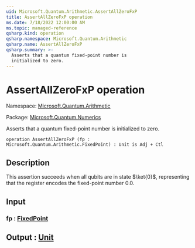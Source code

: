 ```yaml
---
uid: Microsoft.Quantum.Arithmetic.AssertAllZeroFxP
title: AssertAllZeroFxP operation
ms.date: 7/18/2022 12:00:00 AM
ms.topic: managed-reference
qsharp.kind: operation
qsharp.namespace: Microsoft.Quantum.Arithmetic
qsharp.name: AssertAllZeroFxP
qsharp.summary: >-
  Asserts that a quantum fixed-point number is
  initialized to zero.
---
```


# AssertAllZeroFxP operation

Namespace: [Microsoft.Quantum.Arithmetic](xref:Microsoft.Quantum.Arithmetic)

Package: [Microsoft.Quantum.Numerics](https://nuget.org/packages/Microsoft.Quantum.Numerics)


Asserts that a quantum fixed-point number isinitialized to zero.

```qsharp
operation AssertAllZeroFxP (fp : Microsoft.Quantum.Arithmetic.FixedPoint) : Unit is Adj + Ctl
```


## Description

This assertion succeeds when all qubits are in state $\ket{0}$,representing that the register encodes the fixed-point number $0.0$.

## Input

### fp : [FixedPoint](xref:Microsoft.Quantum.Arithmetic.FixedPoint)





## Output : [Unit](xref:microsoft.quantum.qsharp.valueliterals#unit-literal)


